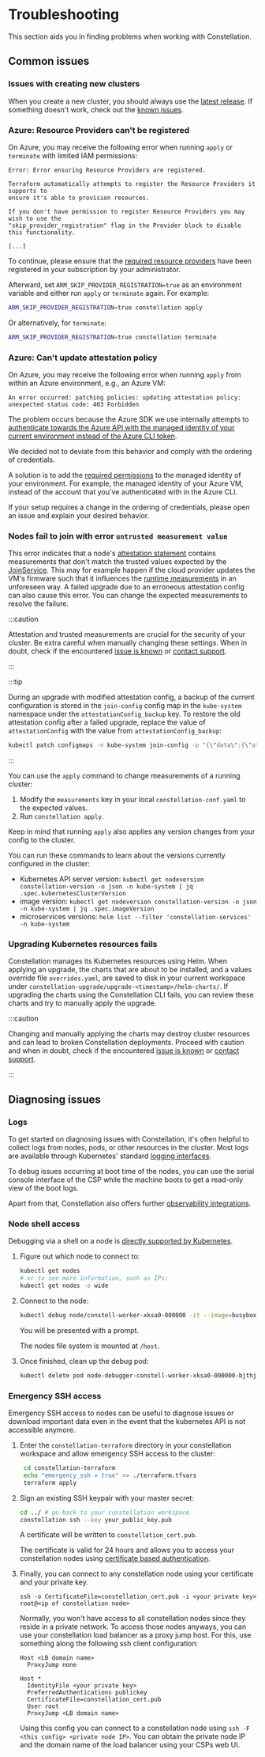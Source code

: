# Troubleshooting

This section aids you in finding problems when working with Constellation.

## Common issues

### Issues with creating new clusters

When you create a new cluster, you should always use the [latest release](https://github.com/edgelesssys/constellation/releases/latest).
If something doesn't work, check out the [known issues](https://github.com/edgelesssys/constellation/issues?q=is%3Aopen+is%3Aissue+label%3A%22known+issue%22).

### Azure: Resource Providers can't be registered

On Azure, you may receive the following error when running `apply` or `terminate` with limited IAM permissions:

```shell-session
Error: Error ensuring Resource Providers are registered.

Terraform automatically attempts to register the Resource Providers it supports to
ensure it's able to provision resources.

If you don't have permission to register Resource Providers you may wish to use the
"skip_provider_registration" flag in the Provider block to disable this functionality.

[...]
```

To continue, please ensure that the [required resource providers](../getting-started/install.md#required-permissions) have been registered in your subscription by your administrator.

Afterward, set `ARM_SKIP_PROVIDER_REGISTRATION=true` as an environment variable and either run `apply` or `terminate` again.
For example:

```bash
ARM_SKIP_PROVIDER_REGISTRATION=true constellation apply
```

Or alternatively, for `terminate`:

```bash
ARM_SKIP_PROVIDER_REGISTRATION=true constellation terminate
```

### Azure: Can't update attestation policy

On Azure, you may receive the following error when running `apply` from within an Azure environment, e.g., an Azure VM:

```shell-session
An error occurred: patching policies: updating attestation policy: unexpected status code: 403 Forbidden
```

The problem occurs because the Azure SDK we use internally attempts to [authenticate towards the Azure API with the managed identity of your current environment instead of the Azure CLI token](https://pkg.go.dev/github.com/Azure/azure-sdk-for-go/sdk/azidentity#DefaultAzureCredential).

We decided not to deviate from this behavior and comply with the ordering of credentials.

A solution is to add the [required permissions](../getting-started/install.md#required-permissions) to the managed identity of your environment. For example, the managed identity of your Azure VM, instead of the account that you've authenticated with in the Azure CLI.

If your setup requires a change in the ordering of credentials, please open an issue and explain your desired behavior.

### Nodes fail to join with error `untrusted measurement value`

This error indicates that a node's [attestation statement](../architecture/attestation.md) contains measurements that don't match the trusted values expected by the [JoinService](../architecture/microservices.md#joinservice).
This may for example happen if the cloud provider updates the VM's firmware such that it influences the [runtime measurements](../architecture/attestation.md#runtime-measurements) in an unforeseen way.
A failed upgrade due to an erroneous attestation config can also cause this error.
You can change the expected measurements to resolve the failure.

:::caution

Attestation and trusted measurements are crucial for the security of your cluster.
Be extra careful when manually changing these settings.
When in doubt, check if the encountered [issue is known](https://github.com/edgelesssys/constellation/issues?q=is%3Aopen+is%3Aissue+label%3A%22known+issue%22) or [contact support](https://github.com/edgelesssys/constellation#support).

:::

:::tip

During an upgrade with modified attestation config, a backup of the current configuration is stored in the `join-config` config map in the `kube-system` namespace under the `attestationConfig_backup` key. To restore the old attestation config after a failed upgrade, replace the value of `attestationConfig` with the value from `attestationConfig_backup`:

```bash
kubectl patch configmaps -n kube-system join-config -p "{\"data\":{\"attestationConfig\":\"$(kubectl get configmaps -n kube-system join-config -o "jsonpath={.data.attestationConfig_backup}")\"}}"
```

:::

You can use the `apply` command to change measurements of a running cluster:

1. Modify the `measurements` key in your local `constellation-conf.yaml` to the expected values.
2. Run `constellation apply`.

Keep in mind that running `apply` also applies any version changes from your config to the cluster.

You can run these commands to learn about the versions currently configured in the cluster:

- Kubernetes API server version: `kubectl get nodeversion constellation-version -o json -n kube-system | jq .spec.kubernetesClusterVersion`
- image version: `kubectl get nodeversion constellation-version -o json -n kube-system | jq .spec.imageVersion`
- microservices versions: `helm list --filter 'constellation-services' -n kube-system`

### Upgrading Kubernetes resources fails

Constellation manages its Kubernetes resources using Helm.
When applying an upgrade, the charts that are about to be installed, and a values override file `overrides.yaml`,
are saved to disk in your current workspace under `constellation-upgrade/upgrade-<timestamp>/helm-charts/`.
If upgrading the charts using the Constellation CLI fails, you can review these charts and try to manually apply the upgrade.

:::caution

Changing and manually applying the charts may destroy cluster resources and can lead to broken Constellation deployments.
Proceed with caution and when in doubt,
check if the encountered [issue is known](https://github.com/edgelesssys/constellation/issues?q=is%3Aopen+is%3Aissue+label%3A%22known+issue%22) or [contact support](https://github.com/edgelesssys/constellation#support).

:::

## Diagnosing issues

### Logs

To get started on diagnosing issues with Constellation, it's often helpful to collect logs from nodes, pods, or other resources in the cluster. Most logs are available through Kubernetes' standard
[logging interfaces](https://kubernetes.io/docs/concepts/cluster-administration/logging/).

To debug issues occurring at boot time of the nodes, you can use the serial console interface of the CSP while the machine boots to get a read-only view of the boot logs.

Apart from that, Constellation also offers further [observability integrations](../architecture/observability.md).

### Node shell access

Debugging via a shell on a node is [directly supported by Kubernetes](https://kubernetes.io/docs/tasks/debug/debug-application/debug-running-pod/#node-shell-session).

1. Figure out which node to connect to:

   ```bash
   kubectl get nodes
   # or to see more information, such as IPs:
   kubectl get nodes -o wide
   ```

2. Connect to the node:

   ```bash
   kubectl debug node/constell-worker-xksa0-000000 -it --image=busybox
   ```

   You will be presented with a prompt.

   The nodes file system is mounted at `/host`.

3. Once finished, clean up the debug pod:

   ```bash
   kubectl delete pod node-debugger-constell-worker-xksa0-000000-bjthj
   ```

### Emergency SSH access

Emergency SSH access to nodes can be useful to diagnose issues or download important data even in the event that the kubernetes API is not accessible anymore.

1. Enter the `constellation-terraform` directory in your constellation workspace and allow emergency SSH access to the cluster:

   ```bash
    cd constellation-terraform
    echo "emergency_ssh = true" >> ./terraform.tfvars
    terraform apply
   ```

2. Sign an existing SSH keypair with your master secret:

   ```bash
   cd ../ # go back to your constellation workspace
   constellation ssh --key your_public_key.pub
   ```

   A certificate will be written to `constellation_cert.pub`.

   The certificate is valid for 24 hours and allows you to access your constellation nodes using
   [certificate based authentication](https://en.wikibooks.org/wiki/OpenSSH/Cookbook/Certificate-based_Authentication).

3. Finally, you can connect to any constellation node using your certificate and your private key.

   `ssh -o CertificateFile=constellation_cert.pub -i <your private key> root@<ip of constellation node>`

   Normally, you won't have access to all constellation nodes since they reside in a private network.
   To access those nodes anyways, you can use your constellation load balancer as a proxy jump host.
   For this, use something along the following ssh client configuration:

   ```text
   Host <LB domain name>
     ProxyJump none

   Host *
     IdentityFile <your private key>
     PreferredAuthentications publickey
     CertificateFile=constellation_cert.pub
     User root
     ProxyJump <LB domain name>
   ```

   Using this config you can connect to a constellation node using `ssh -F <this config> <private node IP>`.
   You can obtain the private node IP and the domain name of the load balancer using your CSPs web UI.
